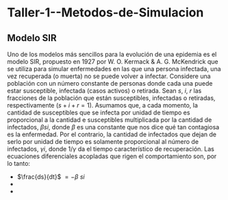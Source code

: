 # Taller-1--Metodos-de-Simulacion
## Modelo SIR
Uno de los modelos más sencillos para la evolución de una epidemia es el modelo SIR, propuesto
en 1927 por W. O. Kermack & A. G. McKendrick que se utiliza para simular enfermedades en las
que una persona infectada, una vez recuperada (o muerta) no se puede volver a infectar.
Considere una población con un número constante de personas donde cada una puede estar
susceptible, infectada (casos activos) o retirada. Sean $s$, $i$, $r$ las fracciones de la población que están
susceptibles, infectadas o retiradas, respectivamente ($s + i + r = 1$). Asumamos que, a cada
momento, la cantidad de susceptibles que se infecta por unidad de tiempo es proporcional a la
cantidad e susceptibles multiplicada por la cantidad de infectados, $\beta si$, donde $\beta$ es una constante que nos dice qué tan contagiosa es la enfermedad. Por el contrario, la cantidad de infectados que dejan de serlo por unidad de tiempo es solamente proporcional al número de infectados, $\gamma i$, donde $1/\gamma$ da el tiempo característico de recuperación. Las ecuaciones diferenciales acopladas que rigen el comportamiento son, por lo tanto:
* $\frac{ds}{dt}$ $= -\beta \ si$
*
*
